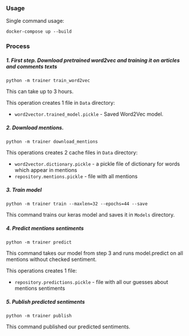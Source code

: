 ### Usage

Single command usage:
```shell script
docker-compose up --build
```

### Process

##### 1. First step. Download pretrained word2vec and training it on articles and comments texts

```shell script
python -m trainer train_word2vec
```

This can take up to 3 hours. 

This operation creates 1 file in `Data` directory:
- `word2vector.trained_model.pickle` - Saved Word2Vec model.

##### 2. Download mentions.

```
python -m trainer download_mentions
```

This operations creates 2 cache files in `Data` directory:  
- `word2vector.dictionary.pickle` - a pickle file of dictionary for words which appear in mentions  
- `repository.mentions.pickle` - file with all mentions

##### 3. Train model 

```shell script
python -m trainer train --maxlen=32 --epochs=44 --save
```

This command trains our keras model and saves it in `Models` directory. 

##### 4. Predict mentions sentiments
```shell script
python -m trainer predict
``` 

This command takes our model from step 3 and runs model.predict on all mentions 
without checked sentiment.

This operations creates 1 file:
- `repository.predictions.pickle` - file with all our guesses about mentions sentiments



##### 5. Publish predicted sentiments
```shell script
python -m trainer publish
```

This command published our predicted sentiments. 